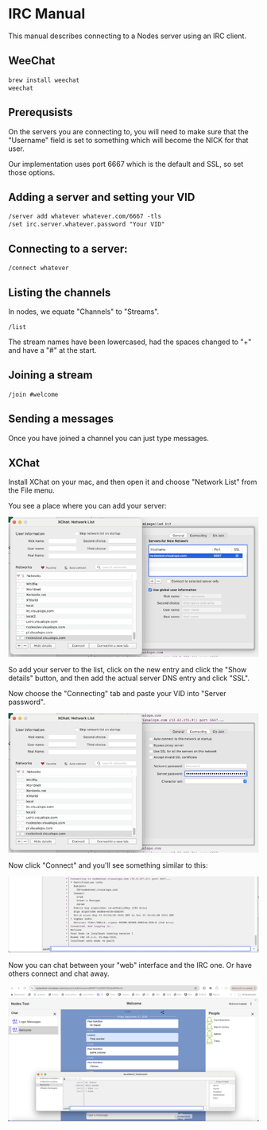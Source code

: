 # IRC Manual

This manual describes connecting to a Nodes server using an IRC client.

## WeeChat

```
brew install weechat
weechat
```

## Prerequsists

On the servers you are connecting to, you will need to make sure that the "Username"
field is set to something which will become the NICK for that user.

Our implementation uses port 6667 which is the default and SSL, so set those options.


## Adding a server and setting your VID
```
/server add whatever whatever.com/6667 -tls
/set irc.server.whatever.password "Your VID"
```

## Connecting to a server:

```
/connect whatever
```

## Listing the channels

In nodes, we equate "Channels" to "Streams".

```
/list
```
The stream names have been lowercased, had the spaces changed to "+" and have a "#" at the start.

## Joining a stream

```
/join #welcome
```

## Sending a messages

Once you have joined a channel you can just type messages.

## XChat

Install XChat on your mac, and then open it and choose "Network List" from the
File menu.

You see a place where you can add your server:

![Setup](images/xchat-setup.png)

So add your server to the list, click on the new entry and click the "Show details" button,
and then add the actual server DNS entry and click "SSL".

Now choose the "Connecting" tab and paste your VID into "Server password".

![Password](images/xchat-password.png)

Now click "Connect" and you'll see something similar to this:

![Login](images/xchat-login.png)

Now you can chat between your "web" interface and the IRC one. Or have others connect
and chat away.

![Chat](images/xchat-chat.png)

